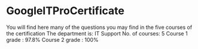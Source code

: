 # GoogleITProCertificate

You will find here many of the questions you may find in the five courses of the certification
The department is: IT Support 
No. of courses: 5 
Course 1 grade : 97.8% 
Course 2 grade : 100% 
